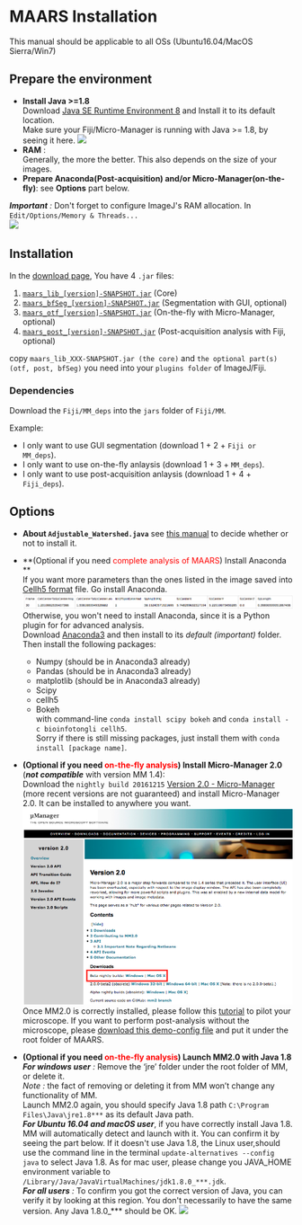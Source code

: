 # MAARS Installation
This manual should be applicable to all OSs (Ubuntu16.04/MacOS Sierra/Win7)

## Prepare the environment
* **Install Java >=1.8**  
	Download [Java SE Runtime Environment 8][] and Install it to its default location.  
	Make sure your Fiji/Micro-Manager is running with Java >= 1.8, by seeing it here.
	![][image2]
* **RAM** :  
Generally, the more the better. This also depends on the size of your images.
* **Prepare Anaconda(Post-acquisition) and/or Micro-Manager(on-the-fly)**:
see **Options** part below.


_**Important** :_ Don't forget to configure ImageJ's RAM allocation. In `Edit/Options/Memory & Threads...`  
![][image3]

## Installation
In the [download page][download], You have 4 `.jar` files:
 
1. [`maars_lib_[version]-SNAPSHOT.jar`][download] (Core)
2. [`maars_bfSeg_[version]-SNAPSHOT.jar`][download] (Segmentation with GUI, optional)
3. [`maars_otf_[version]-SNAPSHOT.jar`][download] (On-the-fly with Micro-Manager, optional)
4. [`maars_post_[version]-SNAPSHOT.jar`][download] (Post-acquisition analysis with Fiji, optional)

copy `maars_lib_XXX-SNAPSHOT.jar (the core)` and `the optional part(s) (otf, post, bfSeg)` you need into your `plugins folder` of ImageJ/Fiji.  

### Dependencies
Download the `Fiji/MM_deps` into the `jars` folder of `Fiji/MM`.

Example:
- I only want to use GUI segmentation (download 1 + 2 + `Fiji or MM_deps`).
- I only want to use on-the-fly anlaysis (download 1 + 3 + `MM_deps`).
- I only want to use post-acquisition anlaysis (download 1 + 4 + `Fiji_deps`).  

## Options

* **About `Adjustable_Watershed.java`**
see [this manual](BfSeg_manual.md) to decide whether or not to install it.

* **(Optional if you need <span style="color:red"> complete analysis of MAARS</span>) Install Anaconda **  
If you want more parameters than the ones listed in the image saved into [Cellh5 format](http://cellh5.org/) file. Go install Anaconda.
![](images/primary_output.png)
Otherwise, you won't need to install Anaconda, since it is a Python plugin for for advanced analysis.  
Download [Anaconda3][Anaconda] and then install to its _default (important)_ folder.
Then install the following packages:
	- Numpy (should be in Anaconda3 already)
	- Pandas (should be in Anaconda3 already)
	- matplotlib (should be in Anaconda3 already)
	- Scipy
	- cellh5
	- Bokeh  
with command-line `conda install scipy bokeh` and `conda install -c bioinfotongli cellh5`.  
Sorry if there is still missing packages, just install them with `conda install [package name]`.


* **(Optional if you need <span style="color:red"> on-the-fly analysis</span>) Install Micro-Manager 2.0** (_**not compatible**_ with version MM 1.4):  
Download the `nightly build 20161215` [Version 2.0 - Micro-Manager][]  (more recent versions are not guaranteed) and install Micro-Manager 2.0. It can be installed to anywhere you want.  
![MM download page][image1]  
Once MM2.0 is correctly installed, please follow this [tutorial][] to pilot your microscope. If you want to perform post-analysis without the microscope, please [download this demo-config file][] and put it under the root folder of MAARS.
* **(Optional if you need <span style="color:red"> on-the-fly analysis</span>) Launch MM2.0 with Java 1.8**  
_**For windows user** :_ Remove the ‘jre’ folder under the root folder of MM, or delete it.  
_Note :_ the fact of removing or deleting it from MM won’t change any functionality of MM.  
Launch MM2.0 again, you should specify Java 1.8 path `C:\Program Files\Java\jre1.8***` as its default Java path.  
_**For Ubuntu 16.04 and macOS user**_, if you have correctly install Java 1.8. MM will automatically detect and launch with it. You can confirm it by seeing the part below. If it doesn't use Java 1.8, the Linux user,should use the command line in the terminal `update-alternatives --config java` to select Java 1.8. As for mac user, please change you JAVA_HOME environment variable to `/Library/Java/JavaVirtualMachines/jdk1.8.0_***.jdk`.  
_**For all users** :_ To confirm you got the correct version of Java, you can verify it by looking at this region. You don't necessarily to have the same version. Any Java 1.8.0_*** should be OK.
![][image2]  


[Anaconda]: https://conda.io/docs/user-guide/install/download.html
[Version 2.0 - Micro-Manager]: https://micro-manager.org/wiki/Version_2.0
[Java SE Runtime Environment 8]: http://www.oracle.com/technetwork/java/javase/downloads/jre8-downloads-2133155.html
[tutorial]: https://micro-manager.org/wiki/Micro-Manager_Configuration_Guide
[download this demo-config file]: https://raw.githubusercontent.com/micro-manager/micro-manager/master/bindist/any-platform/MMConfig_demo.cfg
[download]: https://github.com/bnoi/MAARS/tree/master/jars
[image1]: images/Micro-Manager_download_page.png "Micro-Manager version 2.0 download page"
[image2]: images/imagej_java8.png
[image3]: images/configure_ram_imagej.png
[image4]: images/unzip.png

